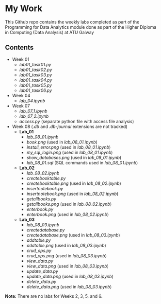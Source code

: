 # My Work

This Github repo contains the weekly labs completed as part of the Programming for Data Analytics module done as part of the Higher Diploma in Computing (Data Analysis) at ATU Galway

## Contents
- Week 01
    - *lab01_task01.py*
    - *lab01_task02.py*
    - *lab01_task03.py*
    - *lab01_task04.py*
    - *lab01_task05.py*
    - *lab01_task06.py*
- Week 04 
    - *lab_04.ipynb*
- Week 07
    - *lab_07_1.ipynb*
    - *lab_07_2.ipynb*
    - *access.py* (separate python file with access file analysis)
- Week 08 (*.db* and *.db-journal* extensions are not tracked)
    - **Lab_01**
        - *lab_08_01.ipynb*
        - *book.png* (used in *lab_08_01.ipynb*)
        - *install_error.png* (used in *lab_08_01.ipynb*)
        - *my_sql_login.png* (used in *lab_08_01.ipynb*)
        - *show_databases.png* (used in *lab_08_01.ipynb*)
        - *lab_08_01.sql* (SQL commands used in *lab_08_01.ipynb*)
    - **Lab_02**
        - *lab_08_02.ipynb*
        - *createbooktable.py*
        - *createbooktable.png* (used in *lab_08_02.ipynb*)
        - *insertnotebook.py*
        - *insertnotebook.png* (used in *lab_08_02.ipynb*)
        - *getallbooks.py*
        - *getallbooks.png* (used in *lab_08_02.ipynb*)
        - *enterbook.py*
        - *enterbook.png* (used in *lab_08_02.ipynb*)
    - **Lab_03**
        - *lab_08_03.ipynb*
        - *createdatabase.py*
        - *createdatabase.png* (used in *lab_08_03.ipynb*)
        - *addtable.py*
        - *addtable.png* (used in *lab_08_03.ipynb*)
        - *crud_ops.py*
        - *crud_ops.png* (used in *lab_08_03.ipynb*)
        - *view_data.py*
        - *view_data.png* (used in *lab_08_03.ipynb*)
        - *update_data.py*
        - *update_data.png* (used in *lab_08_03.ipynb*)
        - *delete_data.py*
        - *delete_data.png* (used in *lab_08_03.ipynb*)


**Note:** There are no labs for Weeks 2, 3, 5, and 6. 
